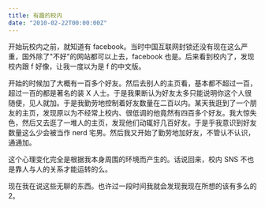 ```yaml
---
title: 有趣的校内
date: "2010-02-22T00:00:00Z"
---
```


开始玩校内之前，就知道有 facebook。当时中国互联网封锁还没有现在这么严重，国外除了"不好"的网站都可以上去，facebook 也是。后来看到校内了，发现校内跟 f 好像，让我一度以为是 f 的中文版。

开始的时候加了大概有一百多个好友。然后去别人的主页看，基本都不超过一百，超过一百的都是著名的装 X 人士。于是我果断认为好友太多只能说明你这个人很随便，见人就加。于是我勤劳地控制着好友数量在二百以内。某天我逛到了一个朋友的主页，发现原以为不经常上校内、很低调的他竟然有四百多个好友。我大惊失色，然后又去逛了一堆人的主页，发现他们动辄好几百好友。于是乎我意识到好友数量这么少会被当作 nerd 宅男。然后我又开始了勤劳地加好友，不管认不认识，通通加。

这个心理变化完全是根据我本身周围的环境而产生的。话说回来，校内 SNS 不也是靠人与人的关系才能运转的么。

现在我在说这些无聊的东西。也许过一段时间我就会发现我现在所想的该有多么的 2。
